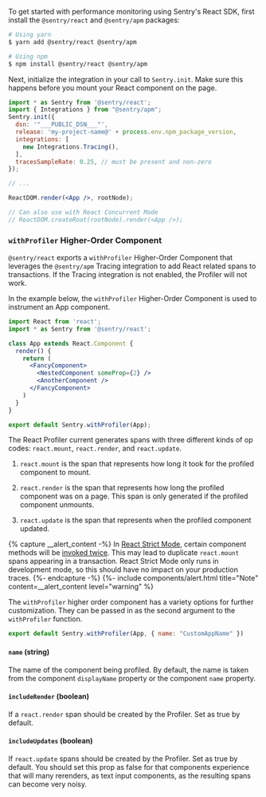 To get started with performance monitoring using Sentry's React SDK, first install the `@sentry/react` and `@sentry/apm` packages:

```bash
# Using yarn
$ yarn add @sentry/react @sentry/apm

# Using npm
$ npm install @sentry/react @sentry/apm
```

Next, initialize the integration in your call to `Sentry.init`. Make sure this happens before you mount your React component on the page.

```jsx
import * as Sentry from '@sentry/react';
import { Integrations } from "@sentry/apm";
Sentry.init({
  dsn: '"___PUBLIC_DSN___"',
  release: 'my-project-name@' + process.env.npm_package_version,
  integrations: [
    new Integrations.Tracing(),
  ],
  tracesSampleRate: 0.25, // must be present and non-zero
});

// ...

ReactDOM.render(<App />, rootNode);

// Can also use with React Concurrent Mode
// ReactDOM.createRoot(rootNode).render(<App />);
```

### `withProfiler` Higher-Order Component

`@sentry/react` exports a `withProfiler` Higher-Order Component that leverages the `@sentry/apm` Tracing integration to add React related spans to transactions. If the Tracing integration is not enabled, the Profiler will not work.

In the example below, the `withProfiler` Higher-Order Component is used to instrument an App component.

```jsx
import React from 'react';
import * as Sentry from '@sentry/react';

class App extends React.Component {
  render() {
    return (
      <FancyComponent>
        <NestedComponent someProp={2} />
        <AnotherComponent />
      </FancyComponent>
    )
  }
}

export default Sentry.withProfiler(App);
```

The React Profiler current generates spans with three different kinds of op codes: `react.mount`, `react.render`, and `react.update`.

1. `react.mount` is the span that represents how long it took for the profiled component to mount.

2. `react.render` is the span that represents how long the profiled component was on a page. This span is only generated if the profiled component unmounts.

2. `react.update` is the span that represents when the profiled component updated.

{% capture __alert_content -%}
In [React Strict Mode](https://reactjs.org/docs/strict-mode.html), certain component methods will be [invoked twice](https://reactjs.org/docs/strict-mode.html#detecting-unexpected-side-effects). This may lead to duplicate `react.mount` spans appearing in a transaction. React Strict Mode only runs in development mode, so this should have no impact on your production traces.
{%- endcapture -%}
{%- include components/alert.html
  title="Note"
  content=__alert_content
  level="warning"
%}

The `withProfiler` higher order component has a variety options for further customization. They can be passed in as the second argument to the `withProfiler` function.

```jsx
export default Sentry.withProfiler(App, { name: "CustomAppName" })
```

#### `name` (string)

The name of the component being profiled. By default, the name is taken from the component `displayName` property or the component `name` property.

#### `includeRender` (boolean)

If a `react.render` span should be created by the Profiler. Set as true by default.

#### `includeUpdates` (boolean)

If `react.update` spans should be created by the Profiler. Set as true by default. You should set this prop as false for that components experience that will many rerenders, as text input components, as the resulting spans can become very noisy.
